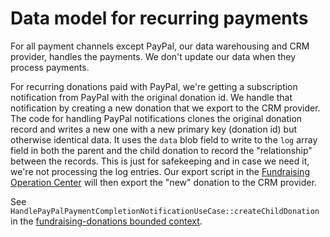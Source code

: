 # Data model for recurring payments

For all payment channels except PayPal, our data warehousing and CRM
provider, handles the payments. We don't update our data when they process
payments.

For recurring donations paid with PayPal, we're getting a subscription
notification from PayPal with the original donation id. We handle that
notification by creating a new donation that we export to the CRM provider.
The code for handling PayPal notifications clones the original donation
record and writes a new one with a new primary key (donation id) but
otherwise identical data. It uses the `data` blob field to write to the
`log` array field in both the parent and the child donation to record the
"relationship" between the records.  This is just for safekeeping and in
case we need it, we're not processing the log entries. Our export script
in the [Fundraising Operation
Center](https://github.com/wmde/fundraising-backend) will then export the
"new" donation to the CRM provider.

See
`HandlePayPalPaymentCompletionNotificationUseCase::createChildDonation`
in the [fundraising-donations bounded context](https://github.com/wmde/fundraising-donations).
